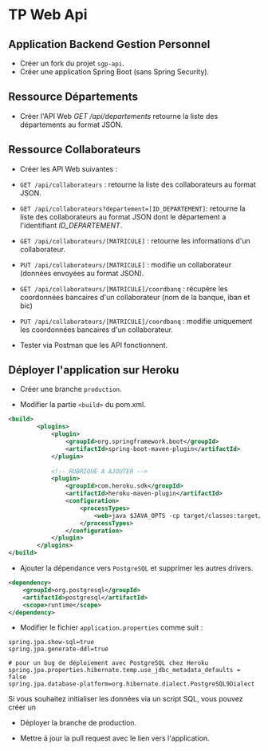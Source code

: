 # TP Web Api

## Application Backend Gestion Personnel

* Créer un fork du projet `sgp-api`.
* Créer une application Spring Boot (sans Spring Security).

## Ressource Départements

* Créer l'API Web _GET /api/departements_ retourne la liste des départements au format JSON.

## Ressource Collaborateurs

* Créer les API Web suivantes :
 * `GET /api/collaborateurs`  : retourne la liste des collaborateurs au format JSON.
 * `GET /api/collaborateurs?departement=[ID_DEPARTEMENT]`: retourne la liste des collaborateurs au format JSON dont le département a l'identifiant _ID_DEPARTEMENT_.
 * `GET /api/collaborateurs/[MATRICULE]` : retourne les informations d'un collaborateur.
 * `PUT /api/collaborateurs/[MATRICULE]` : modifie un collaborateur (données envoyées au format JSON).
 * `GET /api/collaborateurs/[MATRICULE]/coordbanq` : récupère les coordonnées bancaires d'un collaborateur (nom de la banque, iban et bic)
 * `PUT /api/collaborateurs/[MATRICULE]/coordbanq` : modifie uniquement les coordonnées bancaires d'un collaborateur.

* Tester via Postman que les API fonctionnent.

## Déployer l'application sur Heroku

* Créer une branche `production`.

* Modifier la partie `<build>` du pom.xml.

```xml
<build>
		<plugins>
			<plugin>
				<groupId>org.springframework.boot</groupId>
				<artifactId>spring-boot-maven-plugin</artifactId>
			</plugin>
			
			<!-- RUBRIQUE A AJOUTER -->
			<plugin>
				<groupId>com.heroku.sdk</groupId>
				<artifactId>heroku-maven-plugin</artifactId>
				<configuration>
					<processTypes>
						<web>java $JAVA_OPTS -cp target/classes:target/dependency/* Main</web>
					</processTypes>
				</configuration>
			</plugin>
		</plugins>
</build>
```

* Ajouter la dépendance vers `PostgreSQL` et supprimer les autres drivers.

```xml
<dependency>
    <groupId>org.postgresql</groupId>
    <artifactId>postgresql</artifactId>
    <scope>runtime</scope>
</dependency>
```

* Modifier le fichier `application.properties` comme suit :



```properties
spring.jpa.show-sql=true
spring.jpa.generate-ddl=true

# pour un bug de déploiement avec PostgreSQL chez Heroku
spring.jpa.properties.hibernate.temp.use_jdbc_metadata_defaults = false
spring.jpa.database-platform=org.hibernate.dialect.PostgreSQL9Dialect
```

Si vous souhaitez initialiser les données via un script SQL, vous pouvez créer un 

* Déployer la branche de production.

* Mettre à jour la pull request avec le lien vers l'application.